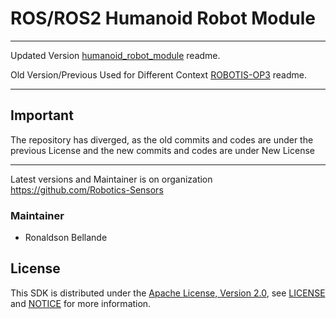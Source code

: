 # ROS/ROS2 Humanoid Robot Module

--------------------------------------------------------------------------------------------------------
Updated Version [humanoid_robot_module](https://github.com/Robotics-Sensors/humanoid_robot_module) readme.

Old Version/Previous Used for Different Context [ROBOTIS-OP3](https://github.com/ROBOTIS-GIT/ROBOTIS-OP3) readme.

--------------------------------------------------------------------------------------------------------
## Important
The repository has diverged, as the old commits and codes are under the previous License and
the new commits and codes are under New License

--------------------------------------------------------------------------------------------------------
Latest versions and Maintainer is on organization https://github.com/Robotics-Sensors


### Maintainer
* Ronaldson Bellande

## License
This SDK is distributed under the [Apache License, Version 2.0](https://www.apache.org/licenses/LICENSE-2.0), see [LICENSE](https://github.com/Robotics-Sensors/humanoid_robot_module/blob/main/LICENSE) and [NOTICE](https://github.com/Robotics-Sensors/humanoid_robot_module/blob/main/LICENSE) for more information.
